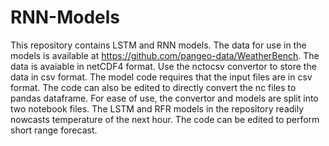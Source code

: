 # RNN-Models
This repository contains LSTM and RNN models.
The data for use in the models is available at https://github.com/pangeo-data/WeatherBench.
The data is avaiable in netCDF4 format.
Use the nctocsv convertor to store the data in csv format.
The model code requires that the input files are in csv format.
The code can also be edited to directly convert the nc files to pandas dataframe.
For ease of use, the convertor and models are split into two notebook files.
The LSTM and RFR models in the repository readily nowcasts temperature of the next hour.
The code can be edited to perform short range forecast.

